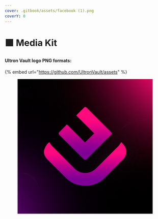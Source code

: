 ```yaml
---
cover: .gitbook/assets/facebook (1).png
coverY: 0
---
```


# 🟪 Media Kit

#### Ultron Vault logo  PNG formats:

{% embed url="https://github.com/UltronVault/assets" %}

<figure><img src=".gitbook/assets/perfilfacebook.png" alt=""><figcaption></figcaption></figure>
